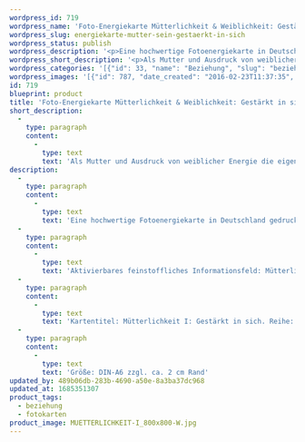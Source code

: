 ```yaml
---
wordpress_id: 719
wordpress_name: 'Foto-Energiekarte Mütterlichkeit & Weiblichkeit: Gestärkt in sich'
wordpress_slug: energiekarte-mutter-sein-gestaerkt-in-sich
wordpress_status: publish
wordpress_description: '<p>Eine hochwertige Fotoenergiekarte in Deutschland gedruckt und in Handarbeit laminiert.  Sie ist in Postkartengröße (DIN-A6) gut zu transportieren und kann auch auf den Körper aufgelegt werden.</p><p>Aktivierbares feinstoffliches Informationsfeld: Mütterlichkeit - Stärkung - Selbstliebe - Persönlichkeit - Individualität: Als Mutter und Ausdruck von weiblicher Energie die eigene Persönlichkeit stärken - das von der eigenen Identität, was neben "Mutter sein" existiert. Vor allem in (bzw. vor oder nach) Zeiten, in denen die eigene Person in den Hintergrund getreten zu sein scheint, z.B. um sich intensiver der Familie, dem Partner o.a. Personen in mütterlicher Zuwendung zu widmen. Mutter sein kann sich in unterschiedlichen Situation und Formen zeigen. Mit dieser Fotokarte ist die mütterliche, weibliche Energie insgesamt angesprochen.</p><p>Kartentitel: Mütterlichkeit I: Gestärkt in sich. Reihe: Mütterlichkeit.</p><p>Größe: DIN-A6 zzgl. ca. 2 cm Rand<br />Andere Formate sind individuell für Sie innerhalb weniger Tage herstellbar. Bitte kontaktieren Sie uns hierfür unter <a href="mailto:info@elvedenverlag.de">info@elvedenverlag.de</a>.</p><p><a href="https://my.feenbaum.de/anwendung-energiebilder-foto-laminiert/">Anwendungshinweise</a>      <a href="https://my.feenbaum.de/produktinformationen-fotokarten/">Produktinformationen</a></p>'
wordpress_short_description: '<p>Als Mutter und Ausdruck von weiblicher Energie die eigene Persönlichkeit stärken. Insbesondere in Zeiten, in denen andere Menschen intensive Zuwendung erfahren<br /><em>Hinweis: Das Wasserzeichen „Elveden Verlag Energiebild“ wird nicht mit gedruckt</em></p>'
wordpress_categories: '[{"id": 33, "name": "Beziehung", "slug": "beziehung"}, {"id": 23, "name": "Fotokarten", "slug": "fotokarten"}]'
wordpress_images: '[{"id": 787, "date_created": "2016-02-23T11:37:35", "date_created_gmt": "2016-02-23T09:37:35", "date_modified": "2016-02-23T11:37:35", "date_modified_gmt": "2016-02-23T09:37:35", "src": "https://my.feenbaum.de/wp-content/uploads/2016/02/MUETTERLICHKEIT-I_800x800-W.jpg", "name": "MUETTERLICHKEIT-I_800x800-W", "alt": ""}]'
id: 719
blueprint: product
title: 'Foto-Energiekarte Mütterlichkeit & Weiblichkeit: Gestärkt in sich'
short_description:
  -
    type: paragraph
    content:
      -
        type: text
        text: 'Als Mutter und Ausdruck von weiblicher Energie die eigene Persönlichkeit stärken. Insbesondere in Zeiten, in denen andere Menschen intensive Zuwendung erfahren'
description:
  -
    type: paragraph
    content:
      -
        type: text
        text: 'Eine hochwertige Fotoenergiekarte in Deutschland gedruckt und in Handarbeit laminiert.  Sie ist in Postkartengröße (DIN-A6) gut zu transportieren und kann auch auf den Körper aufgelegt werden.'
  -
    type: paragraph
    content:
      -
        type: text
        text: 'Aktivierbares feinstoffliches Informationsfeld: Mütterlichkeit - Stärkung - Selbstliebe - Persönlichkeit - Individualität: Als Mutter und Ausdruck von weiblicher Energie die eigene Persönlichkeit stärken - das von der eigenen Identität, was neben "Mutter sein" existiert. Vor allem in (bzw. vor oder nach) Zeiten, in denen die eigene Person in den Hintergrund getreten zu sein scheint, z.B. um sich intensiver der Familie, dem Partner o.a. Personen in mütterlicher Zuwendung zu widmen. Mutter sein kann sich in unterschiedlichen Situation und Formen zeigen. Mit dieser Fotokarte ist die mütterliche, weibliche Energie insgesamt angesprochen.'
  -
    type: paragraph
    content:
      -
        type: text
        text: 'Kartentitel: Mütterlichkeit I: Gestärkt in sich. Reihe: Mütterlichkeit.'
  -
    type: paragraph
    content:
      -
        type: text
        text: 'Größe: DIN-A6 zzgl. ca. 2 cm Rand'
updated_by: 489b06db-283b-4690-a50e-8a3ba37dc968
updated_at: 1685351307
product_tags:
  - beziehung
  - fotokarten
product_image: MUETTERLICHKEIT-I_800x800-W.jpg
---
```


